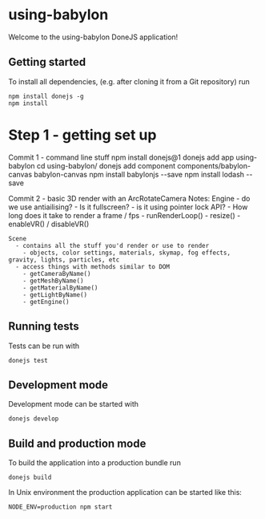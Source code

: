 # using-babylon

Welcome to the using-babylon DoneJS application!

## Getting started

To install all dependencies, (e.g. after cloning it from a Git repository) run

```
npm install donejs -g
npm install
```


# Step 1 - getting set up

Commit 1 - command line stuff
  npm install donejs@1
  donejs add app using-babylon
  cd using-babylon/
  donejs add component components/babylon-canvas babylon-canvas
  npm install babylonjs --save
  npm install lodash --save

Commit 2 - basic 3D render with an ArcRotateCamera
  Notes:
    Engine
      - do we use antiailising?
      - Is it fullscreen?
      - is it using pointer lock API?
      - How long does it take to render a frame / fps
      - runRenderLoop()
      - resize()
      - enableVR() / disableVR()

    Scene
      - contains all the stuff you'd render or use to render
        - objects, color settings, materials, skymap, fog effects, gravity, lights, particles, etc
      - access things with methods similar to DOM
        - getCameraByName()
        - getMeshByName()
        - getMaterialByName()
        - getLightByName()
        - getEngine()





## Running tests

Tests can be run with

```
donejs test
```

## Development mode

Development mode can be started with

```
donejs develop
```

## Build and production mode

To build the application into a production bundle run

```
donejs build
```

In Unix environment the production application can be started like this:

```
NODE_ENV=production npm start
```
